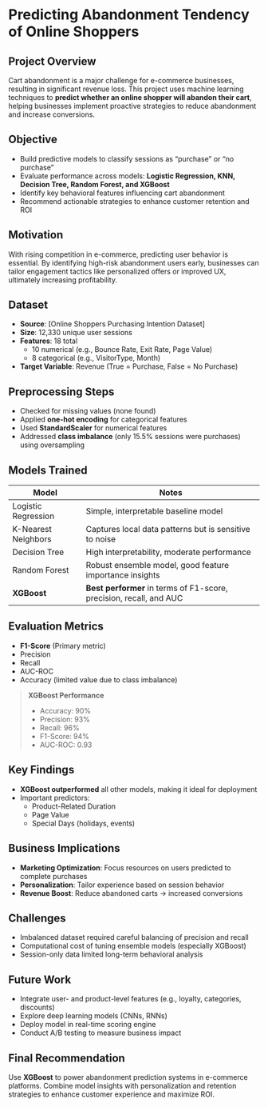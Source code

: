 # Predicting Abandonment Tendency of Online Shoppers

## Project Overview  
Cart abandonment is a major challenge for e-commerce businesses, resulting in significant revenue loss. This project uses machine learning techniques to **predict whether an online shopper will abandon their cart**, helping businesses implement proactive strategies to reduce abandonment and increase conversions.

## Objective  
- Build predictive models to classify sessions as “purchase” or “no purchase”  
- Evaluate performance across models: **Logistic Regression, KNN, Decision Tree, Random Forest, and XGBoost**  
- Identify key behavioral features influencing cart abandonment  
- Recommend actionable strategies to enhance customer retention and ROI

## Motivation  
With rising competition in e-commerce, predicting user behavior is essential. By identifying high-risk abandonment users early, businesses can tailor engagement tactics like personalized offers or improved UX, ultimately increasing profitability.

## Dataset  
- **Source**: [Online Shoppers Purchasing Intention Dataset]  
- **Size**: 12,330 unique user sessions  
- **Features**: 18 total  
  - 10 numerical (e.g., Bounce Rate, Exit Rate, Page Value)  
  - 8 categorical (e.g., VisitorType, Month)  
- **Target Variable**: Revenue (True = Purchase, False = No Purchase)

## Preprocessing Steps  
- Checked for missing values (none found)  
- Applied **one-hot encoding** for categorical features  
- Used **StandardScaler** for numerical features  
- Addressed **class imbalance** (only 15.5% sessions were purchases) using oversampling

## Models Trained  
| Model               | Notes                                                                 |
|---------------------|-----------------------------------------------------------------------|
| Logistic Regression | Simple, interpretable baseline model                                  |
| K-Nearest Neighbors | Captures local data patterns but is sensitive to noise                |
| Decision Tree       | High interpretability, moderate performance                           |
| Random Forest       | Robust ensemble model, good feature importance insights               |
| **XGBoost**         | **Best performer** in terms of F1-score, precision, recall, and AUC    |

## Evaluation Metrics  
- **F1-Score** (Primary metric)  
- Precision  
- Recall  
- AUC-ROC  
- Accuracy (limited value due to class imbalance)

> **XGBoost Performance**  
> - Accuracy: 90%  
> - Precision: 93%  
> - Recall: 96%  
> - F1-Score: 94%  
> - AUC-ROC: 0.93  

## Key Findings  
- **XGBoost outperformed** all other models, making it ideal for deployment  
- Important predictors:  
  - Product-Related Duration  
  - Page Value  
  - Special Days (holidays, events)  

## Business Implications  
- **Marketing Optimization**: Focus resources on users predicted to complete purchases  
- **Personalization**: Tailor experience based on session behavior  
- **Revenue Boost**: Reduce abandoned carts → increased conversions

## Challenges  
- Imbalanced dataset required careful balancing of precision and recall  
- Computational cost of tuning ensemble models (especially XGBoost)  
- Session-only data limited long-term behavioral analysis

## Future Work  
- Integrate user- and product-level features (e.g., loyalty, categories, discounts)  
- Explore deep learning models (CNNs, RNNs)  
- Deploy model in real-time scoring engine  
- Conduct A/B testing to measure business impact

## Final Recommendation  
Use **XGBoost** to power abandonment prediction systems in e-commerce platforms. Combine model insights with personalization and retention strategies to enhance customer experience and maximize ROI.
